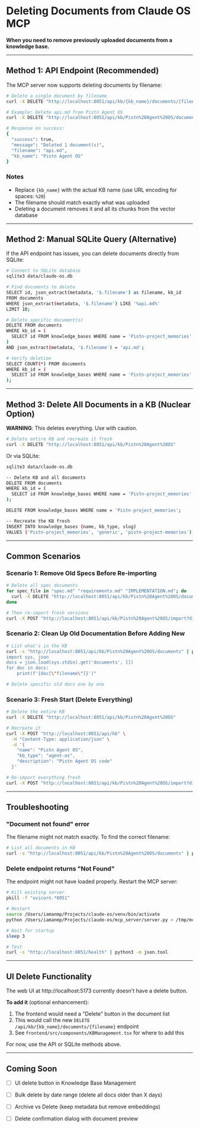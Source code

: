 # Deleting Documents from Claude OS MCP

**When you need to remove previously uploaded documents from a knowledge base.**

---

## Method 1: API Endpoint (Recommended)

The MCP server now supports deleting documents by filename:

```bash
# Delete a single document by filename
curl -X DELETE "http://localhost:8051/api/kb/{kb_name}/documents/{filename}"

# Example: Delete api.md from Pistn Agent OS
curl -X DELETE "http://localhost:8051/api/kb/Pistn%20Agent%20OS/documents/api.md"

# Response on success:
{
  "success": true,
  "message": "Deleted 1 document(s)",
  "filename": "api.md",
  "kb_name": "Pistn Agent OS"
}
```

### Notes
- Replace `{kb_name}` with the actual KB name (use URL encoding for spaces: `%20`)
- The filename should match exactly what was uploaded
- Deleting a document removes it and all its chunks from the vector database

---

## Method 2: Manual SQLite Query (Alternative)

If the API endpoint has issues, you can delete documents directly from SQLite:

```bash
# Connect to SQLite database
sqlite3 data/claude-os.db

# Find documents to delete
SELECT id, json_extract(metadata, '$.filename') as filename, kb_id
FROM documents
WHERE json_extract(metadata, '$.filename') LIKE '%api.md%'
LIMIT 10;

# Delete specific document(s)
DELETE FROM documents
WHERE kb_id = (
  SELECT id FROM knowledge_bases WHERE name = 'Pistn-project_memories'
)
AND json_extract(metadata, '$.filename') = 'api.md';

# Verify deletion
SELECT COUNT(*) FROM documents
WHERE kb_id = (
  SELECT id FROM knowledge_bases WHERE name = 'Pistn-project_memories'
);
```

---

## Method 3: Delete All Documents in a KB (Nuclear Option)

**WARNING**: This deletes everything. Use with caution.

```bash
# Delete entire KB and recreate it fresh
curl -X DELETE "http://localhost:8051/api/kb/Pistn%20Agent%20OS"
```

Or via SQLite:

```bash
sqlite3 data/claude-os.db

-- Delete KB and all documents
DELETE FROM documents
WHERE kb_id = (
  SELECT id FROM knowledge_bases WHERE name = 'Pistn-project_memories'
);

DELETE FROM knowledge_bases WHERE name = 'Pistn-project_memories';

-- Recreate the KB fresh
INSERT INTO knowledge_bases (name, kb_type, slug)
VALUES ('Pistn-project_memories', 'generic', 'pistn-project-memories');
```

---

## Common Scenarios

### Scenario 1: Remove Old Specs Before Re-importing

```bash
# Delete all spec documents
for spec_file in "spec.md" "requirements.md" "IMPLEMENTATION.md"; do
  curl -X DELETE "http://localhost:8051/api/kb/Pistn%20Agent%20OS/documents/$spec_file"
done

# Then re-import fresh versions
curl -X POST "http://localhost:8051/api/kb/Pistn%20Agent%20OS/import?directory_path=%2FUsers%2Fiamanmp%2FProjects%2Fpistn%2Fagent-os"
```

### Scenario 2: Clean Up Old Documentation Before Adding New

```bash
# List what's in the KB
curl -s "http://localhost:8051/api/kb/Pistn%20Agent%20OS/documents" | python3 -c "
import sys, json
docs = json.load(sys.stdin).get('documents', [])
for doc in docs:
    print(f'{doc[\"filename\"]}')"

# Delete specific old docs one by one
```

### Scenario 3: Fresh Start (Delete Everything)

```bash
# Delete the entire KB
curl -X DELETE "http://localhost:8051/api/kb/Pistn%20Agent%20OS"

# Recreate it
curl -X POST "http://localhost:8051/api/kb" \
  -H "Content-Type: application/json" \
  -d '{
    "name": "Pistn Agent OS",
    "kb_type": "agent-os",
    "description": "Pistn Agent OS code"
  }'

# Re-import everything fresh
curl -X POST "http://localhost:8051/api/kb/Pistn%20Agent%20OS/import?directory_path=%2FUsers%2Fiamanmp%2FProjects%2Fpistn%2Fagent-os"
```

---

## Troubleshooting

### "Document not found" error

The filename might not match exactly. To find the correct filename:

```bash
# List all documents in KB
curl -s "http://localhost:8051/api/kb/Pistn%20Agent%20OS/documents" | python3 -m json.tool
```

### Delete endpoint returns "Not Found"

The endpoint might not have loaded properly. Restart the MCP server:

```bash
# Kill existing server
pkill -f "uvicorn.*8051"

# Restart
source /Users/iamanmp/Projects/claude-os/venv/bin/activate
python /Users/iamanmp/Projects/claude-os/mcp_server/server.py > /tmp/mcp_server.log 2>&1 &

# Wait for startup
sleep 3

# Test
curl -s "http://localhost:8051/health" | python3 -m json.tool
```

---

## UI Delete Functionality

The web UI at http://localhost:5173 currently doesn't have a delete button.

**To add it** (optional enhancement):
1. The frontend would need a "Delete" button in the document list
2. This would call the new `DELETE /api/kb/{kb_name}/documents/{filename}` endpoint
3. See `frontend/src/components/KBManagement.tsx` for where to add this

For now, use the API or SQLite methods above.

---

## Coming Soon

- [ ] UI delete button in Knowledge Base Management
- [ ] Bulk delete by date range (delete all docs older than X days)
- [ ] Archive vs Delete (keep metadata but remove embeddings)
- [ ] Delete confirmation dialog with document preview

